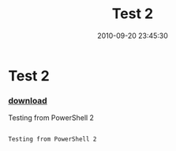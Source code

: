 ﻿---
pid:            2244
poster:         Anon 2
title:          Test 2
date:           2010-09-20 23:45:30
format:         text
parent:         0
parent:         0

---

# Test 2

### [download](2244.txt)

Testing from PowerShell 2

```text

Testing from PowerShell 2
```
